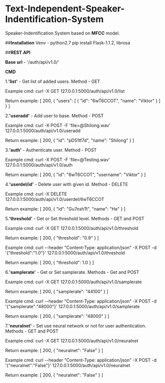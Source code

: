 # Text-Independent-Speaker-Indentification-System
Speaker-Indentification System based on **MFCC** model.

##**Installation**
Venv - python2.7
pip install Flask-1.1.2, librosa

##**REST API**

**Base url** - '/auth/api/v1.0/'

**CMD**

1.**'list'** - Get list of added users. Method - GET

Example cmd: curl -X GET  127.0.0.1:5000/auth/api/v1.0/list

Return example: [
  200, 
  {
    "users": [
      {
        "id": "6wT6CCOT", 
        "name": "Viktor"
      }
    ]
  }
]


2.**'useradd'** - Add user to base. Method - POST

Example cmd: curl -X POST -F 'file=@Shilong.wav'  127.0.0.1:5000/auth/api/v1.0/useradd

Return example: [
  200, 
  {
    "id": "pD51tf7d", 
    "name": "Shilong"
  }
]


3.**'auth'** - Authenticate user. Method - POST

Example cmd: curl -X POST -F 'file=@Testing.wav'  127.0.0.1:5000/auth/api/v1.0/auth

Return example: [
  200, 
  {
    "id": "6wT6CCOT", 
    "username": "Viktor"
  }
]

4.**'userdel/id'** - Delete user with given id. Method - DELETE

Example cmd: curl -X DELETE   127.0.0.1:5000/auth/api/v1.0/userdel/6wT6CCOT

Return example: [
  200, 
  {
    "id": "Gu7nshTt", 
    "name": "He"
  }
]

5.**'threshold'** - Get or Set threshold level. Methods - GET and POST

Example cmd: curl -X GET 127.0.0.1:5000/auth/api/v1.0/threshold

Return example: [
  200, 
  {
    "threshold": "0.9"
  }
]

Example cmd: curl --header "Content-Type: application/json" -X POST -d '{"threshold":"1.0"}' 127.0.0.1:5000/auth/api/v1.0/threshold

Return example: [
  200, 
  {
    "threshold": 1.0
  }
]

6.**'samplerate'** - Get or Set samplerate. Methods - Get and POST

Example cmd: curl -X GET  127.0.0.1:5000/auth/api/v1.0/samplerate

Return example: [
  200, 
  {
    "samplerate": "44100"
  }
]

Example cmd: curl --header "Content-Type: application/json" -X POST -d '{"samplerate":"48000"}' 127.0.0.1:5000/auth/api/v1.0/samplerate

Return example: [
  200, 
  {
    "samplerate": "48000"
  }
]

7.**'neuralnet'** - Set use neural network or not for user authentication. Methods - GET and POST

Example cmd: curl -X GET  127.0.0.1:5000/auth/api/v1.0/neuralnet

Return example: [
  200, 
  {
    "neuralnet": "False"
  }
]

Example cmd: curl --header "Content-Type: application/json" -X POST -d '{"neuralnet":"False"}' 127.0.0.1:5000/auth/api/v1.0/neuralnet

Return example: [
  200, 
  {
    "neuralnet": "False"
  }
]

